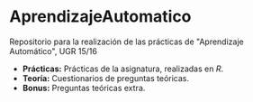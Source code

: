 # AprendizajeAutomatico

Repositorio para la realización de las prácticas de "Aprendizaje Automático", UGR 15/16

- **Prácticas:** Prácticas de la asignatura, realizadas en *R*.
- **Teoría:** Cuestionarios de preguntas teóricas.
- **Bonus:** Preguntas teóricas extra.
